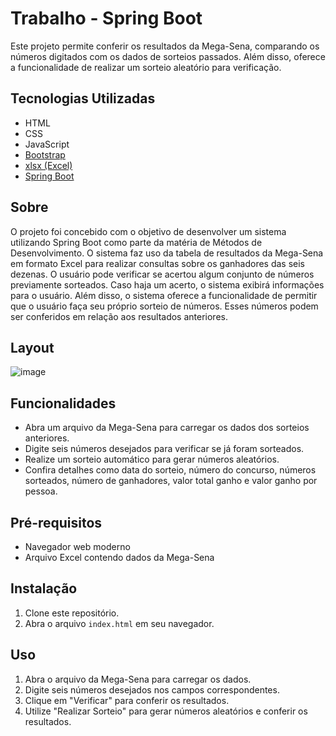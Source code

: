 # Trabalho - Spring Boot

Este projeto permite conferir os resultados da Mega-Sena, comparando os números digitados com os dados de sorteios passados. Além disso, oferece a funcionalidade de realizar um sorteio aleatório para verificação.

## Tecnologias Utilizadas

- HTML
- CSS
- JavaScript
- [Bootstrap](https://getbootstrap.com/)
- [xlsx (Excel)](https://github.com/SheetJS/sheetjs)
- [Spring Boot](https://spring.io/projects/spring-boot)

## Sobre

O projeto foi concebido com o objetivo de desenvolver um sistema utilizando Spring Boot como parte da matéria de Métodos de Desenvolvimento. O sistema faz uso da tabela de resultados da Mega-Sena em formato Excel para realizar consultas sobre os ganhadores das seis dezenas. O usuário pode verificar se acertou algum conjunto de números previamente sorteados. Caso haja um acerto, o sistema exibirá informações para o usuário.
Além disso, o sistema oferece a funcionalidade de permitir que o usuário faça seu próprio sorteio de números. Esses números podem ser conferidos em relação aos resultados anteriores.

## Layout
![image](https://github.com/rnlcatelli/Trabalho---Spring-Boot/assets/140744885/e0b6cfe3-6480-42ec-b8ab-f62a5bd60caf)
## Funcionalidades

- Abra um arquivo da Mega-Sena para carregar os dados dos sorteios anteriores.
- Digite seis números desejados para verificar se já foram sorteados.
- Realize um sorteio automático para gerar números aleatórios.
- Confira detalhes como data do sorteio, número do concurso, números sorteados, número de ganhadores, valor total ganho e valor ganho por pessoa.

## Pré-requisitos

- Navegador web moderno
- Arquivo Excel contendo dados da Mega-Sena

## Instalação

1. Clone este repositório.
2. Abra o arquivo `index.html` em seu navegador.

## Uso

1. Abra o arquivo da Mega-Sena para carregar os dados.
2. Digite seis números desejados nos campos correspondentes.
3. Clique em "Verificar" para conferir os resultados.
4. Utilize "Realizar Sorteio" para gerar números aleatórios e conferir os resultados.
